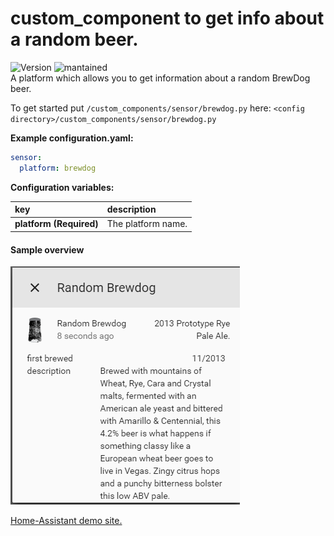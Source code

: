 # custom_component to get info about a random beer.
![Version](https://img.shields.io/badge/version-0.0.2-green.svg?style=for-the-badge) ![mantained](https://img.shields.io/maintenance/no/true.svg?style=for-the-badge)   
A platform which allows you to get information about a random BrewDog beer.
  
To get started put `/custom_components/sensor/brewdog.py` here:
`<config directory>/custom_components/sensor/brewdog.py`  
  
**Example configuration.yaml:**
```yaml
sensor:
  platform: brewdog
```
**Configuration variables:**  
  
key | description  
:--- | :---  
**platform (Required)** | The platform name.  
#### Sample overview
![Sample overview](overview.png)
  
[Home-Assistant demo site.](https://ha-test-brewdog.halfdecent.io/)
  
  
